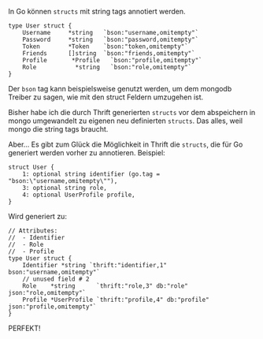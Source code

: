 In Go können ```structs``` mit string tags annotiert werden.

```
type User struct {
	Username     *string   `bson:"username,omitempty"`
	Password     *string   `bson:"password,omitempty"`
	Token        *Token    `bson:"token,omitempty"`
	Friends      []string  `bson:"friends,omitempty"`
	Profile 	  *Profile   `bson:"profile,omitempty"`
	Role 	       *string   `bson:"role,omitempty"`
}
```

Der ```bson``` tag kann beispielsweise genutzt werden, um dem mongodb Treiber zu sagen, wie mit den struct Feldern umzugehen ist.

Bisher habe ich die durch Thrift generierten ```structs``` vor dem abspeichern in mongo umgewandelt zu eigenen neu definierten ```structs```.
Das alles, weil mongo die string tags braucht.

Aber... Es gibt zum Glück die Möglichkeit in Thrift die ```structs```, die für Go generiert werden vorher zu annotieren.
Beispiel:

```
struct User {
    1: optional string identifier (go.tag = "bson:\"username,omitempty\""),
    3: optional string role,
    4: optional UserProfile profile,
}
```

Wird generiert zu:

```
// Attributes:
//  - Identifier
//  - Role
//  - Profile
type User struct {
	Identifier *string `thrift:"identifier,1" bson:"username,omitempty"`
	// unused field # 2
	Role    *string      `thrift:"role,3" db:"role" json:"role,omitempty"`
	Profile *UserProfile `thrift:"profile,4" db:"profile" json:"profile,omitempty"`
}

```

PERFEKT!
